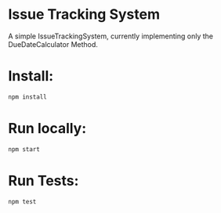 # Issue Tracking System

A simple IssueTrackingSystem, currently implementing only the DueDateCalculator Method. 

# Install:

```bash
npm install
```

# Run locally:

```bash
npm start
```

# Run Tests:

```bash
npm test
```